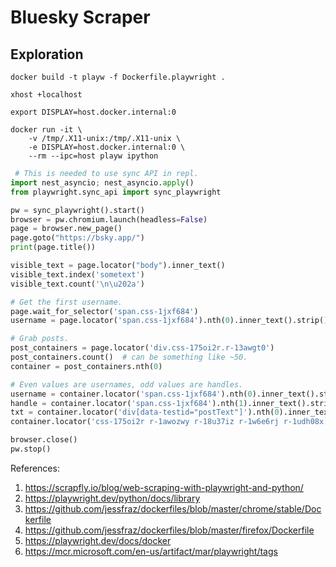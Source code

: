 # Bluesky Scraper

## Exploration

```
docker build -t playw -f Dockerfile.playwright .
```

```
xhost +localhost 

export DISPLAY=host.docker.internal:0 

docker run -it \
    -v /tmp/.X11-unix:/tmp/.X11-unix \
    -e DISPLAY=host.docker.internal:0 \
    --rm --ipc=host playw ipython
```

```python
 # This is needed to use sync API in repl.
import nest_asyncio; nest_asyncio.apply()
from playwright.sync_api import sync_playwright

pw = sync_playwright().start()
browser = pw.chromium.launch(headless=False)
page = browser.new_page()
page.goto("https://bsky.app/")
print(page.title())

visible_text = page.locator("body").inner_text()
visible_text.index('sometext')
visible_text.count('\n\u202a')

# Get the first username.
page.wait_for_selector('span.css-1jxf684')
username = page.locator('span.css-1jxf684').nth(0).inner_text().strip()

# Grab posts.
post_containers = page.locator('div.css-175oi2r.r-13awgt0')
post_containers.count()  # can be something like ~50.
container = post_containers.nth(0)

# Even values are usernames, odd values are handles.
username = container.locator('span.css-1jxf684').nth(0).inner_text().strip()
handle = container.locator('span.css-1jxf684').nth(1).inner_text().strip()
txt = container.locator('div[data-testid="postText"]').nth(0).inner_text().strip()
container.locator('css-175oi2r r-1awozwy r-18u37iz r-1w6e6rj r-1udh08x r-l4nmg1').nth(0).inner_text().strip()

browser.close()
pw.stop()
```

References:

1. https://scrapfly.io/blog/web-scraping-with-playwright-and-python/
1. https://playwright.dev/python/docs/library
1. https://github.com/jessfraz/dockerfiles/blob/master/chrome/stable/Dockerfile
1. https://github.com/jessfraz/dockerfiles/blob/master/firefox/Dockerfile
1. https://playwright.dev/docs/docker
1. https://mcr.microsoft.com/en-us/artifact/mar/playwright/tags

